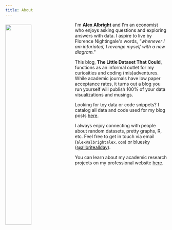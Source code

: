 ```yaml
---
title: About
---
```


<style>
* {
    -webkit-hyphens: none;
    -moz-hyphens: none;
    -ms-hyphens: none;
    hyphens: none;
}
</style>

<img src="/./about_files/headshots/post-ski-crop2.JPG" style="float: left; margin-right: 15px; margin-top: 8px" alt="" width="40%" height="40%" />

I'm **Alex Albright** and I'm an economist who enjoys asking questions and exploring answers with data. I aspire to live by Florence Nightingale's words, *"whenever I am infuriated, I revenge myself with a new diagram."*

This blog, **The Little Dataset That Could**, functions as an informal outlet for my curiosities and coding (mis)adventures. While academic journals have low paper acceptance rates, it turns out a blog you run yourself will publish 100% of your data visualizations and musings.

Looking for toy data or code snippets? I catalog all data and code used for my blog posts [here](https://thelittledataset.com/my-resources/).

I always enjoy connecting with people about random datasets, pretty graphs, R, etc. Feel free to get in touch via email (`alex@albrightalex.com`) or bluesky ([@allbriteallday](https://bsky.app/profile/allbriteallday.bsky.social)).

You can learn about my academic research projects on my professional website [here](https://www.albrightalex.com/).

<br>
